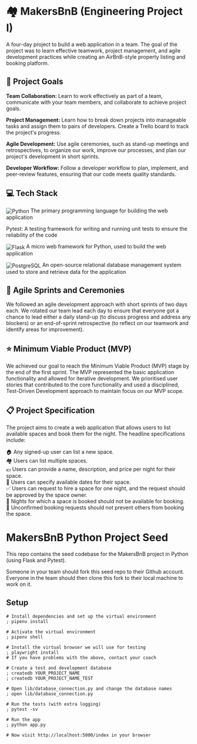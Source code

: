 # 🏘️ MakersBnB (Engineering Project I)

A four-day project to build a web application in a team. The goal of the project was to learn effective teamwork, project management, and agile development practices while creating an AirBnB-style property listing and booking platform. 

## 🚀 Project Goals
**Team Collaboration:** Learn to work effectively as part of a team, communicate with your team members, and collaborate to achieve project goals.  

**Project Management:** Learn how to break down projects into manageable tasks and assign them to pairs of developers. Create a Trello board to track the project's progress.  

**Agile Development:** Use agile ceremonies, such as stand-up meetings and retrospectives, to organize our work, improve our processes, and plan our project's development in short sprints.  

**Developer Workflow:** Follow a developer workflow to plan, implement, and peer-review features, ensuring that our code meets quality standards.  

## 💻 Tech Stack  
<p align="left" style="margin-bottom: 10px;">
  <img src="https://img.shields.io/badge/python-3670A0?style=for-the-badge&logo=python&logoColor=ffdd54" alt="Python" valign="middle"/> The primary programming language for building the web application
</p>
<p align="left">
  <span style="display: inline-block; vertical-align: middle; line-height: normal;">
    Pytest: A testing framework for writing and running unit tests to ensure the reliability of the code
  </span>
</p>
<p align="left" style="margin-bottom: 10px;">
  <img src="https://img.shields.io/badge/flask-%23000.svg?style=for-the-badge&logo=flask&logoColor=white" alt="Flask" valign="middle"/> A micro web framework for Python, used to build the web application
</p>
<p align="left" style="margin-bottom: 10px;">
  <img src="https://img.shields.io/badge/PostgreSQL-316192?style=for-the-badge&logo=postgresql&logoColor=white" alt="PostgreSQL" valign="middle"/> An open-source relational database management system used to store and retrieve data for the application
</p>

## 🏃 Agile Sprints and Ceremonies

We followed an agile development approach with short sprints of two days each. We rotated our team lead each day to ensure that everyone got a chance to lead either a daily stand-up (to discuss progress and address any blockers) or an end-of-sprint retrospective (to reflect on our teamwork and identify areas for improvement).

## ⭐ Minimum Viable Product (MVP)
We achieved our goal to reach the Minimum Viable Product (MVP) stage by the end of the first sprint. The MVP represented the basic application functionality and allowed for iterative development. We prioritised user stories that contributed to the core functionality and used a disciplined, Test-Driven Development approach to maintain focus on our MVP scope.

## 📋 Project Specification
The project aims to create a web application that allows users to list available spaces and book them for the night. The headline specifications include:  

🏠 Any signed-up user can list a new space.  
🏘️ Users can list multiple spaces.  
💷 Users can provide a name, description, and price per night for their space.  
📅 Users can specify available dates for their space.  
✅ Users can request to hire a space for one night, and the request should be approved by the space owner.  
🚫 Nights for which a space is booked should not be available for booking.  
🚫 Unconfirmed booking requests should not prevent others from booking the space.  

# MakersBnB Python Project Seed

This repo contains the seed codebase for the MakersBnB project in Python (using 
Flask and Pytest).

Someone in your team should fork this seed repo to their Github account. 
Everyone in the team should then clone this fork to their local machine to work on it.

## Setup

```shell
# Install dependencies and set up the virtual environment
; pipenv install

# Activate the virtual environment
; pipenv shell

# Install the virtual browser we will use for testing
; playwright install
# If you have problems with the above, contact your coach

# Create a test and development database
; createdb YOUR_PROJECT_NAME
; createdb YOUR_PROJECT_NAME_TEST

# Open lib/database_connection.py and change the database names
; open lib/database_connection.py

# Run the tests (with extra logging)
; pytest -sv

# Run the app
; python app.py

# Now visit http://localhost:5000/index in your browser
```
